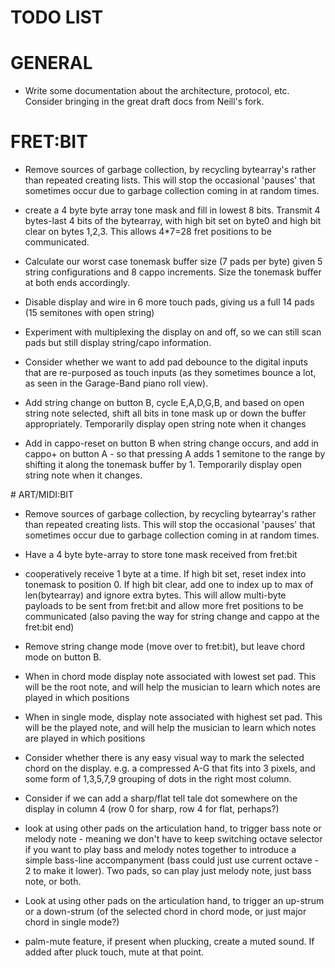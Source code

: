# TODO LIST

# GENERAL

* Write some documentation about the architecture, protocol, etc.
Consider bringing in the great draft docs from Neill's fork.


# FRET:BIT

* Remove sources of garbage collection, by recycling bytearray's
rather than repeated creating lists. This will stop the occasional
'pauses' that sometimes occur due to garbage collection coming in
at random times.

* create a 4 byte byte array tone mask and fill in lowest 8 bits.
Transmit 4 bytes-last 4 bits of the bytearray, with high bit
set on byte0 and high bit clear on bytes 1,2,3. This allows
4*7=28 fret positions to be communicated.

* Calculate our worst case tonemask buffer size (7 pads per byte)
given 5 string configurations and 8 cappo increments. Size the
tonemask buffer at both ends accordingly.

* Disable display and wire in 6 more touch pads, giving us a full 14 pads
(15 semitones with open string)

* Experiment with multiplexing the display on and off, so we can still
scan pads but still display string/capo information.

* Consider whether we want to add pad debounce to the digital inputs
that are re-purposed as touch inputs (as they sometimes bounce
a lot, as seen in the Garage-Band piano roll view).

* Add string change on button B, cycle E,A,D,G,B, and based on open string
note selected, shift all bits in tone mask up or down the buffer appropriately.
Temporarily display open string note when it changes

* Add in cappo-reset on button B when string change occurs, and
add in cappo+ on button A - so that pressing A adds 1 semitone to the range
by shifting it along the tonemask buffer by 1.
Temporarily display open string note when it changes.



# ART/MIDI:BIT

* Remove sources of garbage collection, by recycling bytearray's
rather than repeated creating lists. This will stop the occasional
'pauses' that sometimes occur due to garbage collection coming in
at random times.

* Have a 4 byte byte-array to store tone mask received from fret:bit

* cooperatively receive 1 byte at a time. If high bit set, reset
index into tonemask to position 0. If high bit clear, add one to
index up to max of len(bytearray) and ignore extra bytes. This will
allow multi-byte payloads to be sent from fret:bit and allow more fret
positions to be communicated (also paving the way for string change
and cappo at the fret:bit end)

* Remove string change mode (move over to fret:bit), but leave chord mode
on button B.

* When in chord mode display note associated with lowest set pad.
This will be the root note, and will help the musician to learn
which notes are played in which positions

* When in single mode, display note associated with highest set pad.
This will be the played note, and will help the musician to learn
which notes are played in which positions

* Consider whether there is any easy visual way to mark the selected
chord on the display. e.g. a compressed A-G that fits into 3 pixels,
and some form of 1,3,5,7,9 grouping of dots
in the right most column.

* Consider if we can add a sharp/flat tell tale dot somewhere on the
display in column 4 (row 0 for sharp, row 4 for flat, perhaps?)

* look at using other pads on the articulation hand, to trigger
bass note or melody note - meaning we don't have to keep switching
octave selector if you want to play bass and melody notes together
to introduce a simple bass-line accompanyment (bass could just use
current octave - 2 to make it lower). Two pads, so can play
just melody note, just bass note, or both.

* Look at using other pads on the articulation hand, to trigger
an up-strum or a down-strum (of the selected chord in chord mode,
or just major chord in single mode?)

* palm-mute feature, if present when plucking, create a muted sound.
If added after pluck touch, mute at that point.
